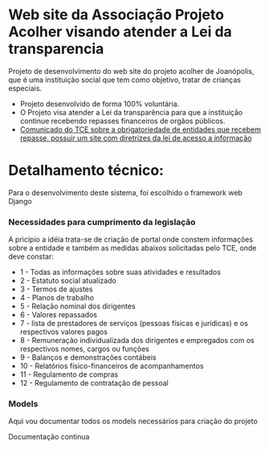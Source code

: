 # Web site da Associação Projeto Acolher visando atender a Lei da transparencia

Projeto de desenvolvimento do web site do projeto acolher de Joanópolis, que é uma instituição social que tem como objetivo, tratar de crianças especiais.

  - Projeto desenvolvido de forma 100% voluntária.
  - O Projeto visa atender a Lei da transparência para que a instituição continue recebendo repasses financeiros de orgãos públicos.
  - [Comunicado do TCE sobre a obrigatoriedade de entidades que recebem repasse, possuir um site com diretrizes da lei de acesso a informação](https://www.tce.sp.gov.br/sites/default/files/noticias/comunicado_sdg_16-2018.pdf)


# Detalhamento técnico:

Para o desenvolvimento deste sistema, foi escolhido o framework web Django

### Necessidades para cumprimento da legislação

A pricípio a idéia trata-se de criação de portal onde constem informações sobre a entidade e também as medidas abaixos solicitadas pelo TCE, onde deve constar:

- 1 - Todas as informações sobre suas atividades e resultados
- 2 - Estatuto social atualizado
- 3 - Termos de ajustes
- 4 - Planos de trabalho
- 5 - Relação nominal dos dirigentes
- 6 - Valores repassados
- 7 - lista de prestadores de serviços (pessoas físicas e jurídicas) e os respectivos valores pagos
- 8 - Remuneração individualizada dos dirigentes e empregados com os respectivos nomes, cargos ou funções
- 9 - Balanços e demonstrações contábeis
- 10 - Relatórios físico-financeiros de acompanhamentos
- 11 - Regulamento de compras
- 12 - Regulamento de contratação de pessoal





### Models

Aqui vou documentar todos os models necessários para criação do projeto

Documentação continua
